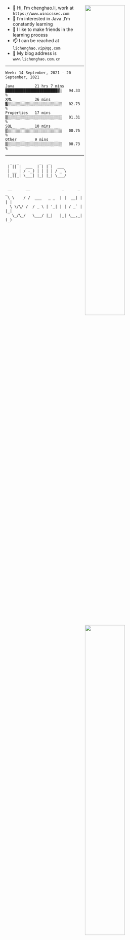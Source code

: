 [<img align="right" width="50%" src="https://github-readme-stats.vercel.app/api?username=lichlaughing&show_icons=true">](https://metrics.lecoq.io/ouuan?template=classic)
- 👋 Hi, I’m chenghao.li, work at `https://www.winicssec.com`
- 👀 I’m interested in Java ,I’m constantly learning
- 💞️ I like to make friends in the learning process
- 📫 I can be reached at `lichenghao.vip@qq.com`
- 🔗 My blog address is `www.lichenghao.com.cn`


------
<!--START_SECTION:waka-->
```text
Week: 14 September, 2021 - 20 September, 2021

Java         21 hrs 7 mins   ███████████████████████▓░   94.33 % 
XML          36 mins         ▓░░░░░░░░░░░░░░░░░░░░░░░░   02.73 % 
Properties   17 mins         ▒░░░░░░░░░░░░░░░░░░░░░░░░   01.31 % 
SQL          10 mins         ▒░░░░░░░░░░░░░░░░░░░░░░░░   00.75 % 
Other        9 mins          ▒░░░░░░░░░░░░░░░░░░░░░░░░   00.73 % 
```
<!--END_SECTION:waka-->

------

[<img align="right" width="50%" src="https://www.clustrmaps.com/map_v2.png?cl=ffffff&w=300&t=tt&d=o2HGaalky8OiHBxnoPq9wPYTNv7qpo8ua9FG06sBqt4&co=2d78ad&ct=ffffff">](https://github.com/lichlaughing)

```
  _  _         _   _       
 | || |  ___  | | | |  ___ 
 | __ | / -_) | | | | / _ \
 |_||_| \___| |_| |_| \___/
                           
```
```
 __      __              _      _     _ 
 \ \    / /  ___   _ _  | |  __| |   | |
  \ \/\/ /  / _ \ | '_| | | / _` |   |_|
   \_/\_/   \___/ |_|   |_| \__,_|   (_)
                                        
```
